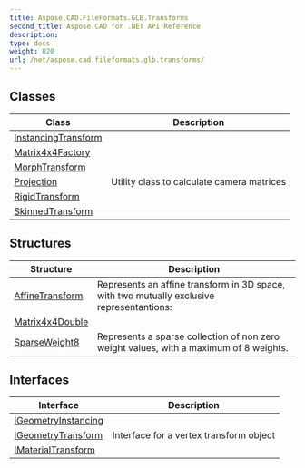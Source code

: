 ```yaml
---
title: Aspose.CAD.FileFormats.GLB.Transforms
second_title: Aspose.CAD for .NET API Reference
description: 
type: docs
weight: 820
url: /net/aspose.cad.fileformats.glb.transforms/
---
```



## Classes

| Class | Description |
| --- | --- |
| [InstancingTransform](./instancingtransform/) |  |
| [Matrix4x4Factory](./matrix4x4factory/) |  |
| [MorphTransform](./morphtransform/) |  |
| [Projection](./projection/) | Utility class to calculate camera matrices |
| [RigidTransform](./rigidtransform/) |  |
| [SkinnedTransform](./skinnedtransform/) |  |
## Structures

| Structure | Description |
| --- | --- |
| [AffineTransform](./affinetransform/) | Represents an affine transform in 3D space, with two mutually exclusive representantions: |
| [Matrix4x4Double](./matrix4x4double/) |  |
| [SparseWeight8](./sparseweight8/) | Represents a sparse collection of non zero weight values, with a maximum of 8 weights. |
## Interfaces

| Interface | Description |
| --- | --- |
| [IGeometryInstancing](./igeometryinstancing/) |  |
| [IGeometryTransform](./igeometrytransform/) | Interface for a vertex transform object |
| [IMaterialTransform](./imaterialtransform/) |  |


